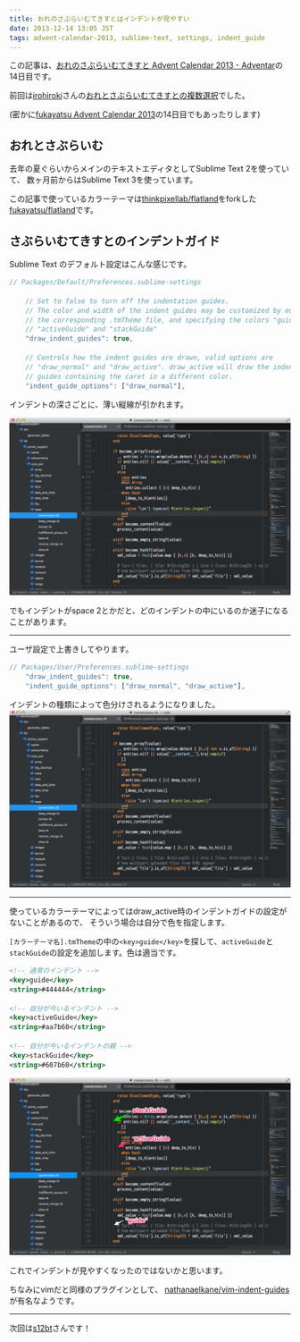 ```yaml
---
title: おれのさぶらいむてきすとはインデントが見やすい
date: 2013-12-14 13:05 JST
tags: advent-calendar-2013, sublime-text, settings, indent_guide
---
```


この記事は、[おれのさぶらいむてきすと Advent Calendar 2013 - Adventar](http://www.adventar.org/calendars/184)の14日目です。

前回は[irohiroki](https://twitter.com/irohiroki)さんの[おれとさぶらいむてきすとの複数選択](http://irohiroki.github.io/blog/2013/12/13/sublime-texts-multiple-selection-and-me/)でした。


(密かに[fukayatsu Advent Calendar 2013](/2013/11/29/advent-calendar-2013/)の14日目でもあったりします)

## おれとさぶらいむ
去年の夏ぐらいからメインのテキストエディタとしてSublime Text 2を使っていて、
数ヶ月前からはSublime Text 3を使っています。

この記事で使っているカラーテーマは[thinkpixellab/flatland](https://github.com/thinkpixellab/flatland)をforkした[fukayatsu/flatland](https://github.com/fukayatsu/flatland)です。

## さぶらいむてきすとのインデントガイド
Sublime Text のデフォルト設定はこんな感じです。

```js
// Packages/Default/Preferences.sublime-settings

    // Set to false to turn off the indentation guides.
    // The color and width of the indent guides may be customized by editing
    // the corresponding .tmTheme file, and specifying the colors "guide",
    // "activeGuide" and "stackGuide"
    "draw_indent_guides": true,

    // Controls how the indent guides are drawn, valid options are
    // "draw_normal" and "draw_active". draw_active will draw the indent
    // guides containing the caret in a different color.
    "indent_guide_options": ["draw_normal"],
```

インデントの深さごとに、薄い縦線が引かれます。

[![](/images/2013-12-14-a.png)](/images/2013-12-14-a.png)

でもインデントがspace 2とかだと、どのインデントの中にいるのか迷子になることがあります。

---

ユーザ設定で上書きしてやります。
```js
// Packages/User/Preferences.sublime-settings
    "draw_indent_guides": true,
    "indent_guide_options": ["draw_normal", "draw_active"],
```

インデントの種類によって色分けされるようになりました。
[![](/images/2013-12-14-b.png)](/images/2013-12-14-b.png)

---

使っているカラーテーマによってはdraw_active時のインデントガイドの設定がないことがあるので、
そういう場合は自分で色を指定します。

`[カラーテーマ名].tmTheme`の中の`<key>guide</key>`を探して、`activeGuide`と`stackGuide`の設定を追加します。色は適当です。

```xml
<!-- 通常のインデント -->
<key>guide</key>
<string>#444444</string>

<!-- 自分が今いるインデント -->
<key>activeGuide</key>
<string>#aa7b60</string>

<!-- 自分が今いるインデントの親 -->
<key>stackGuide</key>
<string>#607b60</string>
```

[![](/images/2013-12-14-guides.png)](/images/2013-12-14-guides.png)

これでインデントが見やすくなったのではないかと思います。

ちなみにvimだと同様のプラグインとして、
[nathanaelkane/vim-indent-guides](https://github.com/nathanaelkane/vim-indent-guides)が有名なようです。


---

次回は[s12bt](https://twitter.com/s12bt)さんです！